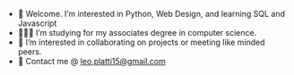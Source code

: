 - 👀 Welcome. I’m interested in Python, Web Design, and learning SQL and Javascript
- 👨🏻‍🎓 I’m studying for my associates degree in computer science.
- 🤝 I’m interested in collaborating on projects or meeting  like minded peers.
- 📱 Contact me @ leo.platti15@gmail.com
